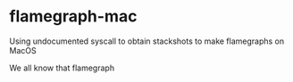# flamegraph-mac
Using undocumented syscall to obtain stackshots to make flamegraphs on MacOS

We all know that flamegraph